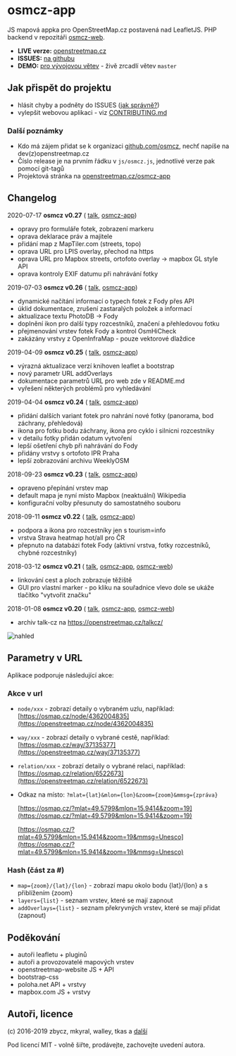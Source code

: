 # osmcz-app

JS mapová appka pro OpenStreetMap.cz postavená nad LeafletJS.
PHP backend v repozitáři [osmcz-web](https://github.com/osmcz/osmcz-web).

* **LIVE verze:** [openstreetmap.cz](https://openstreetmap.cz/)
* **ISSUES:** [na githubu](https://github.com/osmcz/osmcz/issues)
* **DEMO:** [pro vývojovou větev](http://rawgit.com/osmcz/osmcz/master/index.html) - živě zrcadlí větev `master`


## Jak přispět do projektu
* hlásit chyby a podněty do ISSUES ([jak správně?](CONTRIBUTING.md))
* vylepšit webovou aplikaci - viz [CONTRIBUTING.md](CONTRIBUTING.md#přispívání-kódem)


### Další poznámky
* Kdo má zájem přidat se k organizaci [github.com/osmcz](https://github.com/osmcz), nechť napíše na dev(z)openstreetmap.cz
* Číslo release je na prvním řádku v `js/osmcz.js`, jednotlivé verze pak pomocí git-tagů
* Projektová stránka na [openstreetmap.cz/osmcz-app](https://openstreetmap.cz/osmcz-app)

## Changelog
2020-07-17 **osmcz v0.27** (
    [talk](https://openstreetmap.cz/talkcz/c2919),
    [osmcz-app](https://github.com/osmcz/osmcz/compare/v0.26...v0.27))
- opravy pro formuláře fotek, zobrazení markeru
- oprava deklarace práv a majitele
- přidání map z MapTiler.com (streets, topo)
- oprava URL pro LPIS overlay, přechod na https
- oprava URL pro Mapbox streets, ortofoto overlay -> mapbox GL style API
- oprava kontroly EXIF datumu při nahrávání fotky 

2019-07-03 **osmcz v0.26** (
    [talk](https://openstreetmap.cz/talkcz/c2919),
    [osmcz-app](https://github.com/osmcz/osmcz/compare/v0.25...v0.26))
- dynamické načítání informací o typech fotek z Fody přes API
- úklid dokumentace, zrušení zastaralých položek a informací
- aktualizace textu PhotoDB -> Fody
- doplnění ikon pro další typy rozcestníků, značení a přehledovou fotku
- přejmenování vrstev fotek Fody a kontrol OsmHiCheck
- zakázány vrstvy z OpenInfraMap - pouze vektorové dlaždice

2019-04-09 **osmcz v0.25** (
    [talk](https://openstreetmap.cz/talkcz/c2810),
    [osmcz-app](https://github.com/osmcz/osmcz/compare/v0.24...v0.25))
- výrazná aktualizace verzí knihoven leaflet a bootstrap
- nový parametr URL addOverlays
- dokumentace parametrů URL pro web zde v README.md
- vyřešení některých problémů pro vyhledávání

2019-04-04 **osmcz v0.24** (
    [talk](https://openstreetmap.cz/talkcz/c2809),
    [osmcz-app](https://github.com/osmcz/osmcz/compare/v0.23...v0.24))
- přidání dalších variant fotek pro nahrání nové fotky (panorama, bod záchrany, přehledová)
- ikona pro fotku bodu záchrany, ikona pro cyklo i silnicni rozcestniky
- v detailu fotky přidán odatum vytvoření
- lepší ošetření chyb při nahrávání do Fody
- přidány vrstvy s ortofoto IPR Praha
- lepší zobrazování archivu WeeklyOSM

2018-09-23 **osmcz v0.23** (
    [talk](https://openstreetmap.cz/talkcz/c2809),
    [osmcz-app](https://github.com/osmcz/osmcz/compare/v0.22...v0.23))
- opraveno přepínání vrstev map
- default mapa je nyní místo Mapbox (neaktuální) Wikipedia
- konfigurační volby přesunuty do samostatného souboru

2018-09-11 **osmcz v0.22** (
    [talk](https://openstreetmap.cz/talkcz/c2573),
    [osmcz-app](https://github.com/osmcz/osmcz/compare/v0.21...v0.22))
- podpora a ikona pro rozcestníky jen s tourism=info
- vrstva Strava heatmap hot/all pro ČR
- přepnuto na databázi fotek Fody (aktivní vrstva, fotky rozcestníků, chybné rozcestníky)

2018-03-12 **osmcz v0.21** (
    [talk](https://openstreetmap.cz/talkcz/c2419),
    [osmcz-app](https://github.com/osmcz/osmcz/compare/v0.20...v0.21),
    [osmcz-web](https://github.com/osmcz/osmcz-web/compare/deploy_20180108...osmcz:deploy_20180315))
- linkování cest a ploch zobrazuje těžiště
- GUI pro vlastní marker - po kliku na souřadnice vlevo dole se ukáže tlačítko "vytvořit značku"

2018-01-08 **osmcz v0.20** (
    [talk](https://openstreetmap.cz/talkcz/c2355),
    [osmcz-app](https://github.com/osmcz/osmcz/compare/v0.19...v0.20),
    [osmcz-web](https://github.com/osmcz/osmcz-web/compare/deploy_20170123...osmcz:deploy_20180108))
- archiv talk-cz na https://openstreetmap.cz/talkcz/

![nahled](https://openstreetmap.cz/data/thumbs/60.700x476.png)

## Parametry v URL

Aplikace podporuje následující akce:

### Akce v url
* `node/xxx` - zobrazí detaily o vybraném uzlu, například: [https://osmap.cz/node/4362004835](https://openstreetmap.cz/node/4362004835)
* `way/xxx` -  zobrazí detaily o vybrané cestě, například: [https://osmap.cz/way/37135377](https://openstreetmap.cz/way/37135377)
* `relation/xxx` - zobrazí detaily o vybrané relaci, například: [https://osmap.cz/relation/6522673](https://openstreetmap.cz/relation/6522673)

* Odkaz na místo: `?mlat={lat}&mlon={lon}&zoom={zoom}&mmsg={zpráva}`

  [https://osmap.cz/?mlat=49.5799&mlon=15.9414&zoom=19](https://osmap.cz/?mlat=49.5799&mlon=15.9414&zoom=19)

  [https://osmap.cz/?mlat=49.5799&mlon=15.9414&zoom=19&mmsg=Unesco](https://osmap.cz/?mlat=49.5799&mlon=15.9414&zoom=19&mmsg=Unesco)

### Hash (část za #)
* `map={zoom}/{lat}/{lon}` - zobrazí mapu okolo bodu {lat}/{lon} a s přiblížením {zoom}
* `layers={list}` - seznam vrstev, které se mají zapnout
* `addOverlays={list}` - seznam překryvných vrstev, které se mají přidat (zapnout)

## Poděkování
* autoři leafletu + pluginů
* autoři a provozovatelé mapových vrstev
* openstreetmap-website JS + API
* bootstrap-css
* poloha.net API + vrstvy
* mapbox.com JS + vrstvy


## Autoři, licence
(c) 2016-2019 zbycz, mkyral, walley, tkas a [další](https://github.com/osmcz/osmcz/graphs/contributors)

Pod licencí MIT - volně šiřte, prodávejte, zachovejte uvedení autora.

